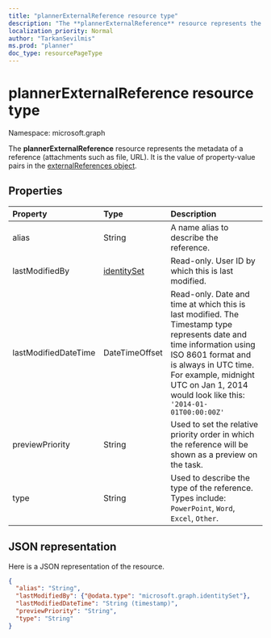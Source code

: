 ```yaml
---
title: "plannerExternalReference resource type"
description: "The **plannerExternalReference** resource represents the metadata of a reference (attachments such as file, URL). It is the value of property-value pairs in the externalReferences object."
localization_priority: Normal
author: "TarkanSevilmis"
ms.prod: "planner"
doc_type: resourcePageType
---
```


# plannerExternalReference resource type

Namespace: microsoft.graph

The **plannerExternalReference** resource represents the metadata of a reference (attachments such as file, URL). It is the value of property-value pairs in the [externalReferences object](plannerexternalreferences.md).



## Properties
| Property	   | Type	|Description|
|:---------------|:--------|:----------|
|alias|String|A name alias to describe the reference.|
|lastModifiedBy|[identitySet](identityset.md)|Read-only. User ID by which this is last modified.|
|lastModifiedDateTime|DateTimeOffset|Read-only. Date and time at which this is last modified. The Timestamp type represents date and time information using ISO 8601 format and is always in UTC time. For example, midnight UTC on Jan 1, 2014 would look like this: `'2014-01-01T00:00:00Z'`|
|previewPriority|String|Used to set the relative priority order in which the reference will be shown as a preview on the task.|
|type|String|Used to describe the type of the reference. Types include: `PowerPoint`, `Word`, `Excel`, `Other`.|

## JSON representation
Here is a JSON representation of the resource.

<!-- {
  "blockType": "resource",
  "optionalProperties": [

  ],
  "@odata.type": "microsoft.graph.plannerExternalReference"
}-->

```json
{
  "alias": "String",
  "lastModifiedBy": {"@odata.type": "microsoft.graph.identitySet"},
  "lastModifiedDateTime": "String (timestamp)",
  "previewPriority": "String",
  "type": "String"
}

```

<!-- uuid: 8fcb5dbc-d5aa-4681-8e31-b001d5168d79
2015-10-25 14:57:30 UTC -->
<!-- {
  "type": "#page.annotation",
  "description": "plannerExternalReference resource",
  "keywords": "",
  "section": "documentation",
  "tocPath": ""
}-->
